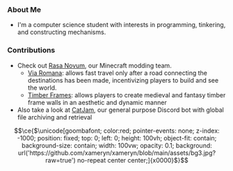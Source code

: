 ### About Me
- I'm a computer science student with interests in programming, tinkering, and constructing mechanisms.

### Contributions

- Check out [Rasa Novum](https://github.com/RasaNovum), our Minecraft modding team.
  - [Via Romana](https://github.com/RasaNovum/Via_Romana): allows fast travel only after a road connecting the destinations has been made, incentivizing players to build and see the world.
  - [Timber Frames](https://github.com/RasaNovum/Timber_Frames): allows players to create medieval and fantasy timber frame walls in an aesthetic and dynamic manner
- Also take a look at [CatJam](https://github.com/xameryn/CatJam), our general purpose Discord bot with global file archiving and retrieval

```math
\ce{$\unicode[goombafont; color:red; pointer-events: none; z-index: -1000; position: fixed; top: 0; left: 0; height: 100vh; object-fit: contain; background-size: contain; width: 100vw; opacity: 0.1; background: url('https://github.com/xameryn/xameryn/blob/main/assets/bg3.jpg?raw=true') no-repeat center center;]{x0000}$}
```
